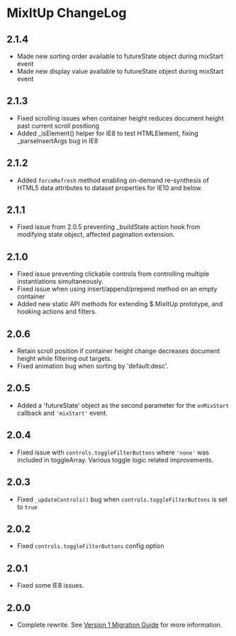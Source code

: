 MixItUp ChangeLog
=================

## 2.1.4
- Made new sorting order available to futureState object during mixStart event
- Made new display value available to futureState object during mixStart event

## 2.1.3
- Fixed scrolling issues when container height reduces document height past current scroll positiong
- Added _isElement() helper for IE8 to test HTMLElement, fixing _parseInsertArgs bug in IE8

## 2.1.2
- Added `forceRefresh` method enabling on-demand re-synthesis of HTML5 data attributes to dataset properties for IE10 and below.

## 2.1.1
- Fixed issue from 2.0.5 preventing _buildState action hook from modifying state object, affected pagination extension.

## 2.1.0
- Fixed issue preventing clickable controls from controlling multiple instantiations simultaneously.
- Fixed issue when using insert/append/prepend method on an empty container
- Added new static API methods for extending $.MixItUp prototype, and hooking actions and filters.

## 2.0.6
- Retain scroll position if container height change decreases document height while filtering out targets. 
- Fixed animation bug when sorting by 'default:desc'.

## 2.0.5
- Added a 'futureState' object as the second parameter for the `onMixStart` callback and `'mixStart'` event.

## 2.0.4
- Fixed issue with `controls.toggleFilterButtons` where `'none'` was included in toggleArray. Various toggle logic related improvements.

## 2.0.3
- Fixed `_updateControls()` bug when `controls.toggleFilterButtons` is set to `true`

## 2.0.2
- Fixed `controls.toggleFilterButtons` config option

## 2.0.1
- Fixed some IE8 issues.

## 2.0.0
- Complete rewrite. See [Version 1 Migration Guide](docs/version-1-migration.md) for more information.





